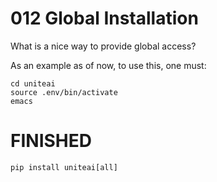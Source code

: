 # 012 Global Installation

What is a nice way to provide global access?

As an example as of now, to use this, one must:

```
cd uniteai
source .env/bin/activate
emacs
```

# FINISHED

```
pip install uniteai[all]
```
